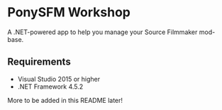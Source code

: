 # PonySFM Workshop

A .NET-powered app to help you manage your Source Filmmaker mod-base.

## Requirements

* Visual Studio 2015 or higher
* .NET Framework 4.5.2


More to be added in this README later!
